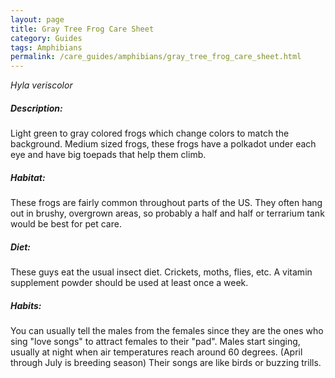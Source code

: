 ```yaml
---
layout: page
title: Gray Tree Frog Care Sheet
category: Guides
tags: Amphibians
permalink: /care_guides/amphibians/gray_tree_frog_care_sheet.html
---
```


*Hyla veriscolor*

##### Description:

Light green to gray colored frogs which change colors to match the background. Medium sized frogs, these frogs have a polkadot under each eye and have big toepads that help them climb.

##### Habitat:

These frogs are fairly common throughout parts of the US. They often hang out in brushy, overgrown areas, so probably a half and half or terrarium tank would be best for pet care.

##### Diet:

These guys eat the usual insect diet. Crickets, moths, flies, etc. A vitamin supplement powder should be used at least once a week.

##### Habits:

You can usually tell the males from the females since they are the ones who sing "love songs" to attract females to their "pad". Males start singing, usually at night when air temperatures reach around 60 degrees. (April through July is breeding season) Their songs are like birds or buzzing trills.